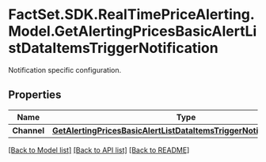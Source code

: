 # FactSet.SDK.RealTimePriceAlerting.Model.GetAlertingPricesBasicAlertListDataItemsTriggerNotification
Notification specific configuration.

## Properties

Name | Type | Description | Notes
------------ | ------------- | ------------- | -------------
**Channel** | [**GetAlertingPricesBasicAlertListDataItemsTriggerNotificationChannel**](GetAlertingPricesBasicAlertListDataItemsTriggerNotificationChannel.md) |  | [optional] 

[[Back to Model list]](../README.md#documentation-for-models) [[Back to API list]](../README.md#documentation-for-api-endpoints) [[Back to README]](../README.md)

